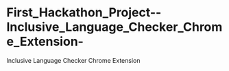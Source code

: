 # First_Hackathon_Project--Inclusive_Language_Checker_Chrome_Extension-
Inclusive Language Checker Chrome Extension 

